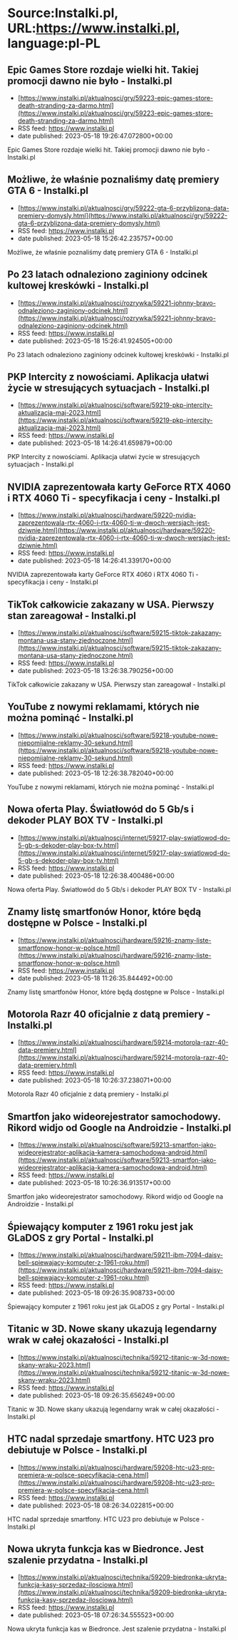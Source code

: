 # Source:Instalki.pl, URL:https://www.instalki.pl, language:pl-PL

## Epic Games Store rozdaje wielki hit. Takiej promocji dawno nie było - Instalki.pl
 - [https://www.instalki.pl/aktualnosci/gry/59223-epic-games-store-death-stranding-za-darmo.html](https://www.instalki.pl/aktualnosci/gry/59223-epic-games-store-death-stranding-za-darmo.html)
 - RSS feed: https://www.instalki.pl
 - date published: 2023-05-18 19:26:47.072800+00:00

Epic Games Store rozdaje wielki hit. Takiej promocji dawno nie było - Instalki.pl

## Możliwe, że właśnie poznaliśmy datę premiery GTA 6 - Instalki.pl
 - [https://www.instalki.pl/aktualnosci/gry/59222-gta-6-przyblizona-data-premiery-domysly.html](https://www.instalki.pl/aktualnosci/gry/59222-gta-6-przyblizona-data-premiery-domysly.html)
 - RSS feed: https://www.instalki.pl
 - date published: 2023-05-18 15:26:42.235757+00:00

Możliwe, że właśnie poznaliśmy datę premiery GTA 6 - Instalki.pl

## Po 23 latach odnaleziono zaginiony odcinek kultowej kreskówki - Instalki.pl
 - [https://www.instalki.pl/aktualnosci/rozrywka/59221-johnny-bravo-odnaleziono-zaginiony-odcinek.html](https://www.instalki.pl/aktualnosci/rozrywka/59221-johnny-bravo-odnaleziono-zaginiony-odcinek.html)
 - RSS feed: https://www.instalki.pl
 - date published: 2023-05-18 15:26:41.924505+00:00

Po 23 latach odnaleziono zaginiony odcinek kultowej kreskówki - Instalki.pl

## PKP Intercity z nowościami. Aplikacja ułatwi życie w stresujących sytuacjach - Instalki.pl
 - [https://www.instalki.pl/aktualnosci/software/59219-pkp-intercity-aktualizacja-maj-2023.html](https://www.instalki.pl/aktualnosci/software/59219-pkp-intercity-aktualizacja-maj-2023.html)
 - RSS feed: https://www.instalki.pl
 - date published: 2023-05-18 14:26:41.659879+00:00

PKP Intercity z nowościami. Aplikacja ułatwi życie w stresujących sytuacjach - Instalki.pl

## NVIDIA zaprezentowała karty GeForce RTX 4060 i RTX 4060 Ti - specyfikacja i ceny - Instalki.pl
 - [https://www.instalki.pl/aktualnosci/hardware/59220-nvidia-zaprezentowala-rtx-4060-i-rtx-4060-ti-w-dwoch-wersjach-jest-dziwnie.html](https://www.instalki.pl/aktualnosci/hardware/59220-nvidia-zaprezentowala-rtx-4060-i-rtx-4060-ti-w-dwoch-wersjach-jest-dziwnie.html)
 - RSS feed: https://www.instalki.pl
 - date published: 2023-05-18 14:26:41.339170+00:00

NVIDIA zaprezentowała karty GeForce RTX 4060 i RTX 4060 Ti - specyfikacja i ceny - Instalki.pl

## TikTok całkowicie zakazany w USA. Pierwszy stan zareagował - Instalki.pl
 - [https://www.instalki.pl/aktualnosci/software/59215-tiktok-zakazany-montana-usa-stany-zjednoczone.html](https://www.instalki.pl/aktualnosci/software/59215-tiktok-zakazany-montana-usa-stany-zjednoczone.html)
 - RSS feed: https://www.instalki.pl
 - date published: 2023-05-18 13:26:38.790256+00:00

TikTok całkowicie zakazany w USA. Pierwszy stan zareagował - Instalki.pl

## YouTube z nowymi reklamami, których nie można pominąć - Instalki.pl
 - [https://www.instalki.pl/aktualnosci/software/59218-youtube-nowe-niepomijalne-reklamy-30-sekund.html](https://www.instalki.pl/aktualnosci/software/59218-youtube-nowe-niepomijalne-reklamy-30-sekund.html)
 - RSS feed: https://www.instalki.pl
 - date published: 2023-05-18 12:26:38.782040+00:00

YouTube z nowymi reklamami, których nie można pominąć - Instalki.pl

## Nowa oferta Play. Światłowód do 5 Gb/s i dekoder PLAY BOX TV - Instalki.pl
 - [https://www.instalki.pl/aktualnosci/internet/59217-play-swiatlowod-do-5-gb-s-dekoder-play-box-tv.html](https://www.instalki.pl/aktualnosci/internet/59217-play-swiatlowod-do-5-gb-s-dekoder-play-box-tv.html)
 - RSS feed: https://www.instalki.pl
 - date published: 2023-05-18 12:26:38.400486+00:00

Nowa oferta Play. Światłowód do 5 Gb/s i dekoder PLAY BOX TV - Instalki.pl

## Znamy listę smartfonów Honor, które będą dostępne w Polsce - Instalki.pl
 - [https://www.instalki.pl/aktualnosci/hardware/59216-znamy-liste-smartfonow-honor-w-polsce.html](https://www.instalki.pl/aktualnosci/hardware/59216-znamy-liste-smartfonow-honor-w-polsce.html)
 - RSS feed: https://www.instalki.pl
 - date published: 2023-05-18 11:26:35.844492+00:00

Znamy listę smartfonów Honor, które będą dostępne w Polsce - Instalki.pl

## Motorola Razr 40 oficjalnie z datą premiery - Instalki.pl
 - [https://www.instalki.pl/aktualnosci/hardware/59214-motorola-razr-40-data-premiery.html](https://www.instalki.pl/aktualnosci/hardware/59214-motorola-razr-40-data-premiery.html)
 - RSS feed: https://www.instalki.pl
 - date published: 2023-05-18 10:26:37.238071+00:00

Motorola Razr 40 oficjalnie z datą premiery - Instalki.pl

## Smartfon jako wideorejestrator samochodowy. Rikord widjo od Google na Androidzie - Instalki.pl
 - [https://www.instalki.pl/aktualnosci/software/59213-smartfon-jako-wideorejestrator-aplikacja-kamera-samochodowa-android.html](https://www.instalki.pl/aktualnosci/software/59213-smartfon-jako-wideorejestrator-aplikacja-kamera-samochodowa-android.html)
 - RSS feed: https://www.instalki.pl
 - date published: 2023-05-18 10:26:36.913517+00:00

Smartfon jako wideorejestrator samochodowy. Rikord widjo od Google na Androidzie - Instalki.pl

## Śpiewający komputer z 1961 roku jest jak GLaDOS z gry Portal - Instalki.pl
 - [https://www.instalki.pl/aktualnosci/hardware/59211-ibm-7094-daisy-bell-spiewajacy-komputer-z-1961-roku.html](https://www.instalki.pl/aktualnosci/hardware/59211-ibm-7094-daisy-bell-spiewajacy-komputer-z-1961-roku.html)
 - RSS feed: https://www.instalki.pl
 - date published: 2023-05-18 09:26:35.908733+00:00

Śpiewający komputer z 1961 roku jest jak GLaDOS z gry Portal - Instalki.pl

## Titanic w 3D. Nowe skany ukazują legendarny wrak w całej okazałości - Instalki.pl
 - [https://www.instalki.pl/aktualnosci/technika/59212-titanic-w-3d-nowe-skany-wraku-2023.html](https://www.instalki.pl/aktualnosci/technika/59212-titanic-w-3d-nowe-skany-wraku-2023.html)
 - RSS feed: https://www.instalki.pl
 - date published: 2023-05-18 09:26:35.656249+00:00

Titanic w 3D. Nowe skany ukazują legendarny wrak w całej okazałości - Instalki.pl

## HTC nadal sprzedaje smartfony. HTC U23 pro debiutuje w Polsce - Instalki.pl
 - [https://www.instalki.pl/aktualnosci/hardware/59208-htc-u23-pro-premiera-w-polsce-specyfikacja-cena.html](https://www.instalki.pl/aktualnosci/hardware/59208-htc-u23-pro-premiera-w-polsce-specyfikacja-cena.html)
 - RSS feed: https://www.instalki.pl
 - date published: 2023-05-18 08:26:34.022815+00:00

HTC nadal sprzedaje smartfony. HTC U23 pro debiutuje w Polsce - Instalki.pl

## Nowa ukryta funkcja kas w Biedronce. Jest szalenie przydatna - Instalki.pl
 - [https://www.instalki.pl/aktualnosci/technika/59209-biedronka-ukryta-funkcja-kasy-sprzedaz-ilosciowa.html](https://www.instalki.pl/aktualnosci/technika/59209-biedronka-ukryta-funkcja-kasy-sprzedaz-ilosciowa.html)
 - RSS feed: https://www.instalki.pl
 - date published: 2023-05-18 07:26:34.555523+00:00

Nowa ukryta funkcja kas w Biedronce. Jest szalenie przydatna - Instalki.pl


